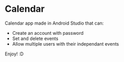 # Calendar
Calendar app made in Android Studio that can:

- Create an account with password
- Set and delete events
- Allow multiple users with their independant events

Enjoy! :D
